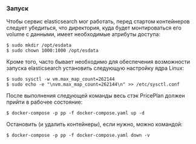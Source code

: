 ### Запуск

Чтобы сервис elasticsearch мог работать, перед стартом контейнеров следует убедиться, что директория, куда будет монтироваться его volume с данными, имеет необходимые атрибуты доступа:

```
$ sudo mkdir /opt/esdata
$ sudo chown 1000:1000 /opt/esdata
```

Кроме того, часто бывает необходимо для обеспечения возможности запуска elasticsearch установить следующую настройку ядра Linux:

```
$ sudo sysctl -w vm.max_map_count=262144
$ sudo echo -e "\nvm.max_map_count=262144\n" >> /etc/sysctl.conf
```

После выполнения следующей команды весь стэк PricePlan должен прийти в рабочее состояние:

```
$ docker-compose -p pp -f docker-compose.yaml up -d
```

Остановить \(и удалить контейнеры\), если нужно, можно командой:

```
$ docker-compose -p pp -f docker-compose.yaml down -v
```



